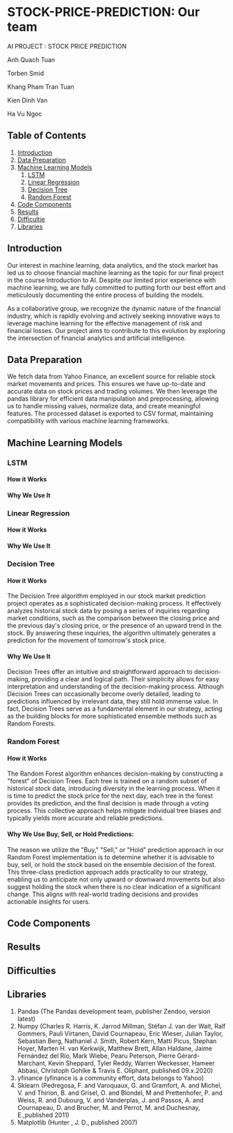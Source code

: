# STOCK-PRICE-PREDICTION: Our team
AI PROJECT : STOCK PRICE PREDICTION

Anh Quach Tuan

Torben Smid

Khang Pham Tran Tuan

Kien Dinh Van

Ha Vu Ngoc

## Table of Contents
1. [Introduction](#introduction)
2. [Data Preparation](#paragraph1)
3. [Machine Learning Models](#paragraph2)
    1. [LSTM](#subparagraph1)
    2. [Linear Regression](#subparagraph2)
    3. [Decision Tree](#subparagraph3)
    4. [Random Forest](#subparagraph4)
4. [Code Components](#paragraph3)
5. [Results](#paragraph4)
6. [Difficultie](#paragraph5)
7. [Libraries](#paragraph6)

## Introduction

Our interest in machine learning, data analytics, and the stock market has led us to choose financial machine learning as the topic for our final project in the course Introduction to AI. Despite our limited prior experience with machine learning, we are fully committed to putting forth our best effort and meticulously documenting the entire process of building the models.

As a collaborative group, we recognize the dynamic nature of the financial industry, which is rapidly evolving and actively seeking innovative ways to leverage machine learning for the effective management of risk and financial losses. Our project aims to contribute to this evolution by exploring the intersection of financial analytics and artificial intelligence.

## Data Preparation <a name="paragraph1"></a>

We fetch data from Yahoo Finance, an excellent source for reliable stock market movements and prices. This ensures we have up-to-date and accurate data on stock prices and trading volumes. We then leverage the pandas library for efficient data manipulation and preprocessing, allowing us to handle missing values, normalize data, and create meaningful features. The processed dataset is exported to CSV format, maintaining compatibility with various machine learning frameworks. 

## Machine Learning Models <a name="paragraph2"></a>

### LSTM <a name="subparagraph1"></a>

#### How it Works

#### Why We Use It

### Linear Regression <a name="subparagraph2"></a>

#### How it Works

#### Why We Use It

### Decision Tree <a name="subparagraph3"></a>

#### How it Works

The Decision Tree algorithm employed in our stock market prediction project operates as a sophisticated decision-making process. It effectively analyzes historical stock data by posing a series of inquiries regarding market conditions, such as the comparison between the closing price and the previous day's closing price, or the presence of an upward trend in the stock. By answering these inquiries, the algorithm ultimately generates a prediction for the movement of tomorrow's stock price.

#### Why We Use It

Decision Trees offer an intuitive and straightforward approach to decision-making, providing a clear and logical path. Their simplicity allows for easy interpretation and understanding of the decision-making process. Although Decision Trees can occasionally become overly detailed, leading to predictions influenced by irrelevant data, they still hold immense value. In fact, Decision Trees serve as a fundamental element in our strategy, acting as the building blocks for more sophisticated ensemble methods such as Random Forests. 

### Random Forest <a name="subparagraph4"></a>

#### How it Works
The Random Forest algorithm enhances decision-making by constructing a "forest" of Decision Trees. Each tree is trained on a random subset of historical stock data, introducing diversity in the learning process. When it is time to predict the stock price for the next day, each tree in the forest provides its prediction, and the final decision is made through a voting process. This collective approach helps mitigate individual tree biases and typically yields more accurate and reliable predictions.

#### Why We Use Buy, Sell, or Hold Predictions:
The reason we utilize the "Buy," "Sell," or "Hold" prediction approach in our Random Forest implementation is to determine whether it is advisable to buy, sell, or hold the stock based on the ensemble decision of the forest. This three-class prediction approach adds practicality to our strategy, enabling us to anticipate not only upward or downward movements but also suggest holding the stock when there is no clear indication of a significant change. This aligns with real-world trading decisions and provides actionable insights for users.

## Code Components <a name="paragraph3"></a>

## Results <a name="paragraph4"></a>

## Difficulties <a name="paragraph5"></a>

## Libraries <a name="paragraph6"></a>

1. Pandas (The Pandas development team, publisher Zendoo, version latest)
2. Numpy (Charles R. Harris, K. Jarrod Millman, Stéfan J. van der Walt, Ralf Gommers, Pauli Virtanen, David Cournapeau, Eric Wieser, Julian Taylor, Sebastian Berg, Nathaniel J. Smith, Robert Kern, Matti Picus, Stephan Hoyer, Marten H. van Kerkwijk, Matthew Brett, Allan Haldane, Jaime Fernández del Río, Mark Wiebe, Pearu Peterson, Pierre Gérard-Marchant, Kevin Sheppard, Tyler Reddy, Warren Weckesser, Hameer Abbasi, Christoph Gohlke & Travis E. Oliphant, published 09.x.2020)
3. yfinance (yfinance is a community effort, data belongs to Yahoo)
4. Sklearn (Pedregosa, F. and Varoquaux, G. and Gramfort, A. and Michel, V. and Thirion, B. and Grisel, O. and Blondel, M and Prettenhofer, P. and Weiss, R. and Dubourg, V. and Vanderplas, J. and Passos, A. and Cournapeau, D. and Brucher, M. and Perrot, M. and Duchesnay, E.,published 2011)
5. Matplotlib (Hunter , J. D., published 2007)

